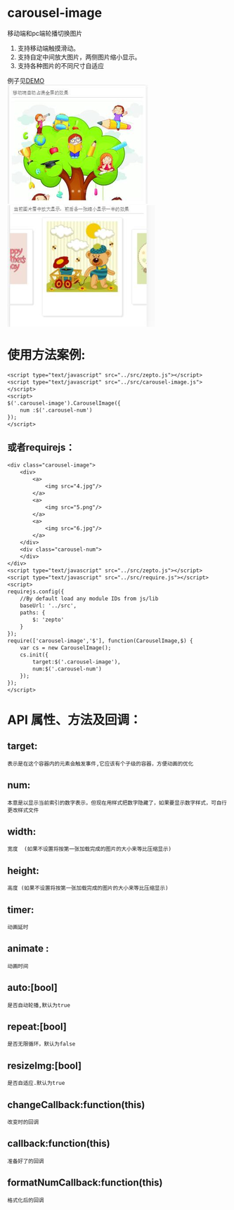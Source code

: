 # carousel-image
移动端和pc端轮播切换图片

1. 支持移动端触摸滑动。
2. 支持自定中间放大图片，两侧图片缩小显示。
3. 支持各种图片的不同尺寸自适应

例子见[DEMO](http://www.lovewebgames.com/jsmodule/carousel-image.html)  
![预览效果:](docs/demo1.jpg "点击预览效果")
![预览效果:](docs/demo2.jpg "点击预览效果")
# 使用方法案例:

	<script type="text/javascript" src="../src/zepto.js"></script>
	<script type="text/javascript" src="../src/carousel-image.js"></script>
	<script>
	$('.carousel-image').CarouselImage({
		num :$('.carousel-num')
	});
	</script>
## 或者requirejs：
	<div class="carousel-image">
		<div>
			<a>
				<img src="4.jpg"/>
			</a>
			<a>
				<img src="5.png"/>
			</a>
			<a>
				<img src="6.jpg"/>
			</a>
		</div>
		<div class="carousel-num">
		</div>
	</div>
	<script type="text/javascript" src="../src/zepto.js"></script>
	<script type="text/javascript" src="../src/require.js"></script>
	<script>
	requirejs.config({
		//By default load any module IDs from js/lib
		baseUrl: '../src',
		paths: {
			$: 'zepto'
		}
	});
	require(['carousel-image','$'], function(CarouselImage,$) {
		var cs = new CarouselImage();
		cs.init({
			target:$('.carousel-image'),
			num:$('.carousel-num')
		});
	});
	</script>
# API 属性、方法及回调：
## target:
	表示是在这个容器内的元素会触发事件,它应该有个子级的容器，方便动画的优化
## num:
	本意是以显示当前索引的数字表示，但现在用样式把数字隐藏了，如果要显示数字样式，可自行更改样式文件
## width:
	宽度  (如果不设置将按第一张加载完成的图片的大小来等比压缩显示)
## height:
	高度 (如果不设置将按第一张加载完成的图片的大小来等比压缩显示)
## timer:
	动画延时
## animate :
	动画时间
## auto:[bool]
	是否自动轮播,默认为true
## repeat:[bool]
	是否无限循环，默认为false
## resizeImg:[bool]
	是否自适应.默认为true
## changeCallback:function(this)
	改变时的回调
## callback:function(this)
	准备好了的回调
## formatNumCallback:function(this)
	格式化后的回调